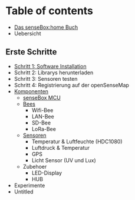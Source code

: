 # Table of contents

* [Das senseBox:home Buch](README.md)
* Uebersicht


## Erste Schritte

* [Schritt 1: Software Installation](komponenten/untitled.md)
* Schritt 2: Librarys herunterladen
* Schritt 3: Sensoren testen
* Schritt 4: Registrierung auf der openSenseMap
* [Komponenten](komponenten/komponenten/README.md)
  * [senseBox MCU](komponenten/komponenten/sensebox-mcu.md)
  * [Bees](komponenten/komponenten/bees/README.md)
    * Wifi-Bee
    * LAN-Bee
    * SD-Bee
    * LoRa-Bee
  * [Sensoren](komponenten/komponenten/sensoren/README.md)
    * Temperatur & Luftfeuchte \(HDC1080\)
    * Luftdruck & Temperatur
    * GPS
    * Licht Sensor \(UV und Lux\)
  * Zubehoer
    * LED-Display
    * HUB
* Experimente
* Untitled

